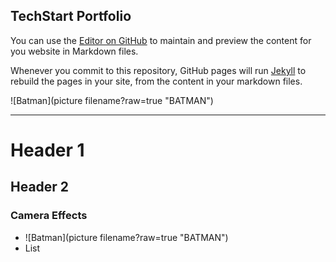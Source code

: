 ## TechStart Portfolio

 You can use the [Editor on GitHub](https://github.com/fbgitbritt/portfolio/edit/master/index.md) to maintain and preview the content for you website in Markdown files.
 
 Whenever you commit to this repository, GitHub pages will run [Jekyll](https://jekyllrb.com/) to rebuild the pages in your site, from the content in your markdown files.
 
 
 
 ![Batman](picture filename?raw=true "BATMAN")

***
 
# Header 1

## Header 2

### Camera Effects
 
 -  ![Batman](picture filename?raw=true "BATMAN")
 - List
 
